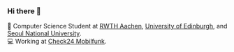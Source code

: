 ### Hi there 👋

🏫 Computer Science Student at [RWTH Aachen](https://www.rwth-aachen.de), [University of Edinburgh](https://www.ed.ac.uk/), and [Seoul National University](https://en.snu.ac.kr/).\
💻 Working at [Check24 Mobilfunk](https://handytarife.check24.de/).

<!--
**martin3398/martin3398** is a ✨ _special_ ✨ repository because its `README.md` (this file) appears on your GitHub profile.

Here are some ideas to get you started:

- 🔭 I’m currently working on ...
- 🌱 I’m currently learning ...
- 👯 I’m looking to collaborate on ...
- 🤔 I’m looking for help with ...
- 💬 Ask me about ...
- 📫 How to reach me: ...
- 😄 Pronouns: ...
- ⚡ Fun fact: ...
-->
